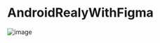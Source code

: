 # AndroidRealyWithFigma

![image](https://user-images.githubusercontent.com/26360031/198348943-ca868656-6c3e-4be8-94c2-1c3907865bcd.png)
